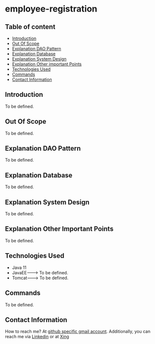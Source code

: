 # employee-registration

## Table of content
- [Introduction](#introduction)
- [Out Of Scope](#out-of-scope)
- [Explanation DAO Pattern](#explanation-dao-pattern)
- [Explanation Database](#explanation-database)
- [Explanation System Design](#explanation-system-design)
- [Explanation Other important Points](#explanation-other-important-points)
- [Technologies Used](#technologies-used)
- [Commands](#commands)
- [Contact Information](#contact-information)


## Introduction

To be defined.

## Out Of Scope

To be defined.


## Explanation DAO Pattern

To be defined.
 
## Explanation Database

To be defined.
 

## Explanation System Design


To be defined.
 
## Explanation Other Important Points


To be defined.
 
 



## Technologies Used

- Java 11
- JavaEE---> To be defined.
- Tomcat---> To be defined.


## Commands

To be defined.
 

## Contact Information

How to reach me? At [github specific gmail account](mailto:syedumerahmedcode@gmail.com?subject=%5BGitHub%5D%20Hello%20from%20Github). Additionally, you can reach me via [Linkedin](https://www.linkedin.com/in/syed-umer-ahmed-a346a746/) or at [Xing](https://www.xing.com/profile/SyedUmer_Ahmed/cv)





















